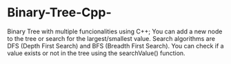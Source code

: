 # Binary-Tree-Cpp-
Binary Tree with multiple funcionalities using C++;
You can add a new node to the tree or search for the largest/smallest value.
Search algorithms are DFS (Depth First Search) and BFS (Breadth First Search).
You can check if a value exists or not in the tree using the searchValue() function.
